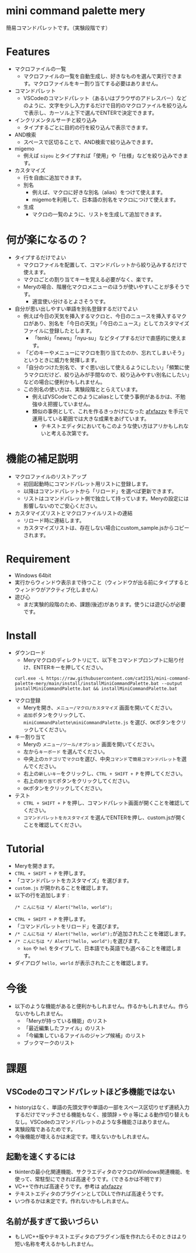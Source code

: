# mini command palette mery

簡易コマンドパレットです。（実験段階です）

# Features
- マクロファイルの一覧
  - マクロファイルの一覧を自動生成し、好きなものを選んで実行できます。マクロファイルをキー割り当てする必要はありません。
- コマンドパレット
  - VSCodeのコマンドパレット（あるいはブラウザのアドレスバー）などのように、文字を少し入力するだけで目的のマクロファイルを絞り込んで表示し、カーソル上下で選んでENTERで決定できます。
- インクリメンタルサーチと絞り込み
  - タイプするごとに目的の行を絞り込んで表示できます。
- AND検索
  - スペースで区切ることで、AND検索で絞り込みできます。
- migemo
  - 例えば `siyou` とタイプすれば「使用」や「仕様」などを絞り込みできます。
- カスタマイズ
  - 行を自由に追加できます。
  - 別名
    - 例えば、マクロに好きな別名（alias）をつけて使えます。
    - migemoを利用して、日本語の別名をマクロにつけて使えます。
  - 生成
    - マクロの一覧のように、リストを生成して追加できます。

# 何が楽になるの？
- タイプするだけでよい
  - マクロファイルを配置して、コマンドパレットから絞り込みするだけで使えます。
  - マクロごとの割り当てキーを覚える必要がなく、楽です。
  - Meryの場合、階層化マクロメニューのほうが使いやすいことが多そうです。
    - 適宜使い分けるとよさそうです。
- 自分が思い出しやすい単語を別名登録するだけでよい
  - 例えば今日の天気を挿入するマクロと、今日のニュースを挿入するマクロがあり、別名を「今日の天気」「今日のニュース」としてカスタマイズファイルに登録したとします。
    - 「tenki」「news」「nyu-su」などタイプするだけで直感的に使えます。
  - 「どのキーやメニューにマクロを割り当てたのか、忘れてしまいそう」というときに威力を発揮します。
  - 「自分のつけた別名で、すぐ思い出して使えるようにしたい」「頻繁に使うマクロだけど、絞り込みが手間なので、絞り込みやすい別名にしたい」などの場合に便利かもしれません。
  - この別名の使い方は、実験段階ととらえています。
    - 例えばVSCodeでこのようにaliasとして使う事例があるかは、不勉強ゆえ把握していません。
    - 類似の事例として、これを作るきっかけになった [afxfazzy](https://github.com/yuratomo/afxtools) を手元で運用している範囲では大きな成果をあげています。
      - テキストエディタにおいてもこのような使い方はアリかもしれないと考える次第です。

# 機能の補足説明
- マクロファイルのリストアップ
  - 初回起動時にコマンドパレット用リストに登録します。
  - 以降はコマンドパレットから「リロード」を選べば更新できます。
  - リストはコマンドパレット側で独立して持っています。Meryの設定には影響しないのでご安心ください。
- カスタマイズリストとマクロファイルリストの連結
  - リロード時に連結します。
  - カスタマイズリストは、存在しない場合にcustom_sample.jsからコピーされます。

# Requirement
- Windows 64bit
- 実行からウィンドウ表示まで待つこと（ウィンドウが出る前にタイプするとウィンドウがアクティブ化しません）
- 遊び心
  - まだ実験的段階のため、課題(後述)があります。使うには遊び心が必要です。

# Install
- ダウンロード
  - Meryマクロのディレクトリにて、以下をコマンドプロンプトに貼り付け、ENTERキーを押してください。
  ```
  curl.exe -L https://raw.githubusercontent.com/cat2151/mini-command-palette-mery/main/install/installMiniCommandPalette.bat --output installMiniCommandPalette.bat && installMiniCommandPalette.bat
  ```
- マクロ登録
  - Meryを開き、`メニュー/マクロ/カスタマイズ` 画面を開いてください。
  - `追加`ボタンをクリックして、`miniCommandPalette\miniCommandPalette.js` を選び、`OK`ボタンをクリックしてください。
- キー割り当て
  - Meryの `メニュー/ツール/オプション` 画面を開いてください。
  - 左から`キーボード` を選んでください。
  - 中央上の`カテゴリ`で`マクロ`を選び、中央`コマンド`で`簡易コマンドパレット`を選んでください。
  - 右上の`新しいキー`をクリックし、`CTRL + SHIFT + P` を押してください。
  - 右上の`割り当て`ボタンをクリックしてください。
  - `OK`ボタンをクリックしてください。
- テスト
  - `CTRL + SHIFT + P` を押し、コマンドパレット画面が開くことを確認してください。
  - `コマンドパレットをカスタマイズ` を選んでENTERを押し、custom.jsが開くことを確認してください。

# Tutorial
- Meryを開きます。
- `CTRL + SHIFT + P` を押します。
- 「コマンドパレットをカスタマイズ」を選びます。
- `custom.js` が開かれることを確認します。
- 以下の行を追加します :
  ```
  /* こんにちは */ Alert("hello, world");
  ```
- `CTRL + SHIFT + P` を押します。
- 「コマンドパレットをリロード」を選びます。
- `/* こんにちは */ Alert("hello, world");`が追加されたことを確認します。
- `/* こんにちは */ Alert("hello, world");`を選びます。
  - `kon` や `hel` をタイプして、日本語でも英語でも選べることを確認します。
- ダイアログ `hello, world` が表示されたことを確認します。

# 今後
- 以下のような機能があると便利かもしれません。作るかもしれません。作らないかもしれません。
  - 「Meryが持っている機能」のリスト
  - 「最近編集したファイル」のリスト
  - 「今編集しているファイルのジャンプ候補」のリスト
  - ブックマークのリスト

# 課題

## VSCodeのコマンドパレットほど多機能ではない
- historyはなく、単語の先頭文字や単語の一部をスペース区切りせず連続入力するだけでマッチさせる機能もなく、接頭辞 `>` や `@` 等による動作切り替えもなし。VSCodeのコマンドパレットのような多機能さはありません。
- 実験段階であるためです。
- 今後機能が増えるかは未定です。増えないかもしれません。

## 起動を速くするには
- tkinterの最小化関連機能、サクラエディタのマクロのWindows関連機能、を使って、常駐型にできれば高速そうです。（できるかは不明です）
- VC++で作れば高速そうです。参考は [afxfazzy](https://github.com/yuratomo/afxtools)
- テキストエディタのプラグインとしてDLLで作れば高速そうです。
- いつ作るかは未定です。作れないかもしれません。

## 名前が長すぎて扱いづらい
- もしVC++版やテキストエディタのプラグイン版を作れたらそのときはより短い名称を考えるかもしれません。

